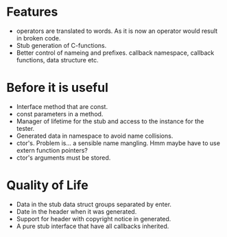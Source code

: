 # Features
 - operators are translated to words. As it is now an operator would result in broken code.
 - Stub generation of C-functions.
 - Better control of nameing and prefixes. callback namespace, callback
   functions, data structure etc.

# Before it is useful
 - Interface method that are const.
 - const parameters in a method.
 - Manager of lifetime for the stub and access to the instance for the tester.
 - Generated data in namespace to avoid name collisions.
 - ctor's. Problem is... a sensible name mangling.
   Hmm maybe have to use extern function pointers?
 - ctor's arguments must be stored.

# Quality of Life
 - Data in the stub data struct groups separated by enter.
 - Date in the header when it was generated.
 - Support for header with copyright notice in generated.
 - A pure stub interface that have all callbacks inherited.
